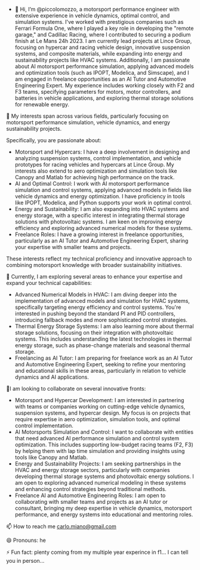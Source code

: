 - 👋 Hi, I’m @piccolomozzo, a motorsport performance engineer with extensive experience in vehicle dynamics, optimal control, and simulation systems. I've worked with prestigious companies such as Ferrari Formula One, where I played a key role in developing the "remote garage," and Cadillac Racing, where I contributed to securing a podium finish at Le Mans 24h 2023. I am currently lead projects at Lince Group, focusing on hypercar and racing vehicle design, innovative suspension systems, and composite materials, while expanding into energy and sustainability projects like HVAC systems.
  Additionally, I am passionate about AI motorsport performance simulation, applying advanced models and optimization tools (such as IPOPT, Modelica, and Simscape), and I am engaged in freelance opportunities as an AI Tutor and Automotive Engineering Expert. My experience includes working closely with F2 and F3 teams, specifying parameters for motors, motor controllers, and batteries in vehicle applications, and exploring thermal storage solutions for renewable energy.

👀 My interests span across various fields, particularly focusing on motorsport performance simulation, vehicle dynamics, and energy sustainability projects.

Specifically, you are passionate about:

-  Motorsport and Hypercars: I have a deep involvement in designing and analyzing suspension systems, control implementation, and vehicle prototypes for racing vehicles
    and hypercars at Lince Group. My interests also extend to aero optimization and simulation tools like Canopy and Matlab for achieving high performance on the track.
-  AI and Optimal Control: I work with AI motorsport performance simulation and control systems, applying advanced models in fields like vehicle dynamics and energy
    optimization. I have  proficiency in tools like IPOPT, Modelica, and Python supports your work in optimal control.
-  Energy and Sustainability: I am also expanding into HVAC systems and energy storage, with a specific interest in integrating thermal storage solutions with photovoltaic systems.
    I am keen on improving energy efficiency and exploring advanced numerical models for these systems.
- Freelance Roles: I have a growing interest in freelance opportunities, particularly as an AI Tutor and Automotive Engineering Expert, sharing your expertise with smaller teams
    and projects.
  
These interests reflect my technical proficiency and innovative approach to combining motorsport knowledge with broader sustainability initiatives.

🌱 Currently, I am exploring several areas to enhance your expertise and expand your technical capabilities:

  - Advanced Numerical Models in HVAC: I am diving deeper into the implementation of advanced models and simulation for HVAC systems, specifically targeting energy efficiency and control systems. You're interested in pushing beyond the standard PI and PID controllers, introducing fallback modes and more sophisticated control strategies.
  - Thermal Energy Storage Systems: I am also learning more about thermal storage solutions, focusing on their integration with photovoltaic systems. This includes understanding the latest technologies in thermal energy storage, such as phase-change materials and seasonal thermal storage.
  - Freelancing as AI Tutor: I am preparing for freelance work as an AI Tutor and Automotive Engineering Expert, seeking to refine your mentoring and educational skills in these areas, particularly in relation to vehicle dynamics and AI applications.
  

💞️I am looking to collaborate on several innovative fronts:
  
 - Motorsport and Hypercar Development: I am interested in partnering with teams or companies working on cutting-edge vehicle dynamics, suspension systems, and hypercar design. My focus is on projects that require expertise in aero optimization, simulation tools, and optimal control implementation.
 - AI Motorsports Simulation and Control: I want to collaborate with entities that need advanced AI performance simulation and control system optimization. This includes supporting low-budget racing teams (F2, F3) by helping them with lap time simulation and providing insights using tools like Canopy and Matlab.
 - Energy and Sustainability Projects: I am seeking partnerships in the HVAC and energy storage sectors, particularly with companies developing thermal storage systems and photovoltaic energy solutions. I am open to exploring advanced numerical modeling in these systems and enhancing control strategies beyond traditional methods.
 - Freelance AI and Automotive Engineering Roles: I am open to collaborating with smaller teams and projects as an AI tutor or consultant, bringing my deep expertise in vehicle dynamics, motorsport performance, and energy systems into educational and mentoring roles.

📫 How to reach me carlo.miano@gmail.com

😄 Pronouns: he

⚡ Fun fact: plenty coming from my multiple year experince in f1... I can tell you in person...

<!---
piccolomozzo/piccolomozzo is a ✨ special ✨ repository because its `README.md` (this file) appears on your GitHub profile.
You can click the Preview link to take a look at your changes.
--->
